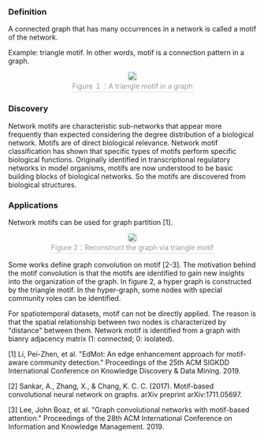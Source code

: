 
<head>
    <script src="https://cdn.mathjax.org/mathjax/latest/MathJax.js?config=TeX-AMS-MML_HTMLorMML" type="text/javascript"></script>
    <script type="text/x-mathjax-config">
        MathJax.Hub.Config({
            tex2jax: {
            skipTags: ['script', 'noscript', 'style', 'textarea', 'pre'],
            inlineMath: [['$','$']]
            }
        });
    </script>
</head>

### Definition

A connected graph that has many occurrences in a network is called a motif of the network. 

Example: triangle motif. In other words, motif is a connection pattern in a graph.

<center>
    <img style="border-radius: 0.1225em;
    box-shadow: 0 2px 4px 0 rgba(34,36,38,.12),0 2px 6px 0 rgba(34,36,38,.08);" 
    src="https://raw.githubusercontent.com/Kaimaoge/Kaimaoge.github.io/master/images/triangle.png">
    <br>
    <div style="color:orange; border-bottom: 1px solid #d9d9d9;
    display: inline-block;
    color: #999;
    padding: 2px;">Figure １：A triangle motif in a graph</div>
</center>

### Discovery

Network motifs are characteristic sub-networks that appear more frequently than expected considering the degree distribution of a biological network. Motifs are of direct biological relevance. Network motif classification has shown that specific types of motifs perform specific biological functions. Originally identified in transcriptional regulatory networks in model organisms, motifs are now understood to be basic building blocks of biological networks. So the motifs are discovered from biological structures.

### Applications

Network motifs can be used for graph partition [1].

<center>
    <img style="border-radius: 0.2525em;
    box-shadow: 0 2px 4px 0 rgba(34,36,38,.12),0 2px 6px 0 rgba(34,36,38,.08);" 
    src="https://raw.githubusercontent.com/Kaimaoge/Kaimaoge.github.io/master/images/network_motif.png">
    <br>
    <div style="color:orange; border-bottom: 1px solid #d9d9d9;
    display: inline-block;
    color: #999;
    padding: 2px;">Figure 2：Reconstruct the graph via triangle motif</div>
</center>

Some works define graph convolution on motif [2-3]. The motivation behind the motif convolution is that the motifs are identified to gain new insights into the organization of the graph. In figure 2, a hyper graph is constructed by the triangle motif. In the hyper-graph, some nodes with special community roles can be identified. 

For spatiotemporal datasets, motif can not be directly applied. The reason is that the spatial relationship between two nodes is characterized by "distance" between them. Network motif is identified from a graph with bianry adjacency matrix (1: connected; 0: isolated).  

[1] Li, Pei-Zhen, et al. "EdMot: An edge enhancement approach for motif-aware community detection." Proceedings of the 25th ACM SIGKDD International Conference on Knowledge Discovery & Data Mining. 2019.

[2] Sankar, A., Zhang, X., & Chang, K. C. C. (2017). Motif-based convolutional neural network on graphs. arXiv preprint arXiv:1711.05697.

[3] Lee, John Boaz, et al. "Graph convolutional networks with motif-based attention." Proceedings of the 28th ACM International Conference on Information and Knowledge Management. 2019.

